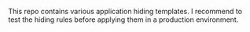 This repo contains various application hiding templates. I recommend to test the hiding rules before applying them in a production environment.
